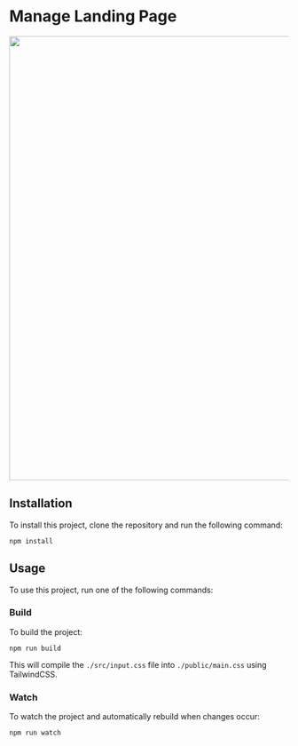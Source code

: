 # Manage Landing Page

<div align='center'>
  <img src="https://user-images.githubusercontent.com/64465383/229330607-318fe7f5-78c3-47bd-b166-2058c51a7aa9.png" width=800>
</div>

## Installation

To install this project, clone the repository and run the following command:

```
npm install
```

## Usage

To use this project, run one of the following commands:

### Build

To build the project:

```
npm run build
```

This will compile the `./src/input.css` file into `./public/main.css` using TailwindCSS.

### Watch

To watch the project and automatically rebuild when changes occur:

```
npm run watch
```
